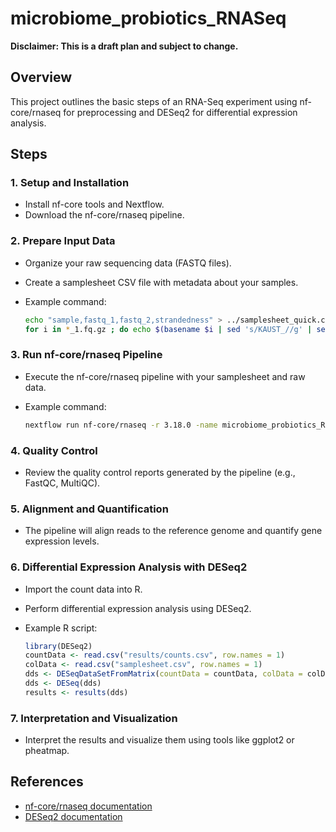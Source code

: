 # microbiome_probiotics_RNASeq

**Disclaimer: This is a draft plan and subject to change.**

## Overview

This project outlines the basic steps of an RNA-Seq experiment using nf-core/rnaseq for preprocessing and DESeq2 for differential expression analysis.

## Steps

### 1. Setup and Installation

- Install nf-core tools and Nextflow.
- Download the nf-core/rnaseq pipeline.

### 2. Prepare Input Data

- Organize your raw sequencing data (FASTQ files).
- Create a samplesheet CSV file with metadata about your samples.
- Example command:

  ```bash
  echo "sample,fastq_1,fastq_2,strandedness" > ../samplesheet_quick.csv
  for i in *_1.fq.gz ; do echo $(basename $i | sed 's/KAUST_//g' | sed 's/_1.fq.gz//g'),$(readlink -f $i),$(readlink -f $i | sed 's/_1./_2./g'),auto >> ../samplesheet_quick.csv; done
  ```

### 3. Run nf-core/rnaseq Pipeline

- Execute the nf-core/rnaseq pipeline with your samplesheet and raw data.
- Example command:

  ```bash
  nextflow run nf-core/rnaseq -r 3.18.0 -name microbiome_probiotics_RNASeq -profile "cluster-profile",singularity -params-file nf-params.json
  ```

### 4. Quality Control

- Review the quality control reports generated by the pipeline (e.g., FastQC, MultiQC).

### 5. Alignment and Quantification

- The pipeline will align reads to the reference genome and quantify gene expression levels.

### 6. Differential Expression Analysis with DESeq2

- Import the count data into R.
- Perform differential expression analysis using DESeq2.
- Example R script:

  ```R
  library(DESeq2)
  countData <- read.csv("results/counts.csv", row.names = 1)
  colData <- read.csv("samplesheet.csv", row.names = 1)
  dds <- DESeqDataSetFromMatrix(countData = countData, colData = colData, design = ~condition)
  dds <- DESeq(dds)
  results <- results(dds)
  ```

### 7. Interpretation and Visualization

- Interpret the results and visualize them using tools like ggplot2 or pheatmap.

## References

- [nf-core/rnaseq documentation](https://nf-co.re/rnaseq)
- [DESeq2 documentation](https://bioconductor.org/packages/release/bioc/html/DESeq2.html)
